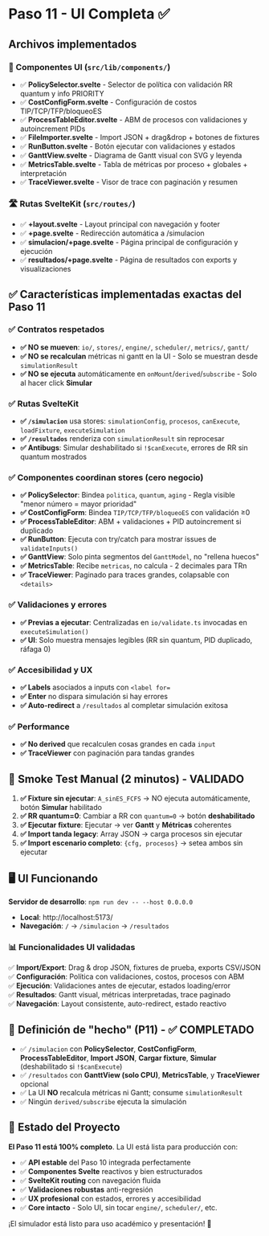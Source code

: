 # Paso 11 - UI Completa ✅

## Archivos implementados

### 🎯 Componentes UI (`src/lib/components/`)

- ✅ **PolicySelector.svelte** - Selector de política con validación RR quantum y info PRIORITY
- ✅ **CostConfigForm.svelte** - Configuración de costos TIP/TCP/TFP/bloqueoES
- ✅ **ProcessTableEditor.svelte** - ABM de procesos con validaciones y autoincrement PIDs
- ✅ **FileImporter.svelte** - Import JSON + drag&drop + botones de fixtures
- ✅ **RunButton.svelte** - Botón ejecutar con validaciones y estados
- ✅ **GanttView.svelte** - Diagrama de Gantt visual con SVG y leyenda
- ✅ **MetricsTable.svelte** - Tabla de métricas por proceso + globales + interpretación
- ✅ **TraceViewer.svelte** - Visor de trace con paginación y resumen

### 🛣️ Rutas SvelteKit (`src/routes/`)

- ✅ **+layout.svelte** - Layout principal con navegación y footer
- ✅ **+page.svelte** - Redirección automática a /simulacion
- ✅ **simulacion/+page.svelte** - Página principal de configuración y ejecución
- ✅ **resultados/+page.svelte** - Página de resultados con exports y visualizaciones

## ✅ Características implementadas exactas del Paso 11

### ✅ Contratos respetados
- **✅ NO se mueven**: `io/`, `stores/`, `engine/`, `scheduler/`, `metrics/`, `gantt/`
- **✅ NO se recalculan** métricas ni gantt en la UI - Solo se muestran desde `simulationResult`
- **✅ NO se ejecuta** automáticamente en `onMount`/`derived`/`subscribe` - Solo al hacer click **Simular**

### ✅ Rutas SvelteKit
- **✅ `/simulacion`** usa stores: `simulationConfig`, `procesos`, `canExecute`, `loadFixture`, `executeSimulation`
- **✅ `/resultados`** renderiza con `simulationResult` sin reprocesar
- **✅ Antibugs**: Simular deshabilitado si `!$canExecute`, errores de RR sin quantum mostrados

### ✅ Componentes coordinan stores (cero negocio)
- **✅ PolicySelector**: Bindea `politica`, `quantum`, `aging` - Regla visible "menor número = mayor prioridad"
- **✅ CostConfigForm**: Bindea `TIP/TCP/TFP/bloqueoES` con validación ≥0
- **✅ ProcessTableEditor**: ABM + validaciones + PID autoincrement si duplicado
- **✅ RunButton**: Ejecuta con try/catch para mostrar issues de `validateInputs()`
- **✅ GanttView**: Solo pinta segmentos del `GanttModel`, no "rellena huecos"
- **✅ MetricsTable**: Recibe `metricas`, no calcula - 2 decimales para TRn
- **✅ TraceViewer**: Paginado para traces grandes, colapsable con `<details>`

### ✅ Validaciones y errores
- **✅ Previas a ejecutar**: Centralizadas en `io/validate.ts` invocadas en `executeSimulation()`
- **✅ UI**: Solo muestra mensajes legibles (RR sin quantum, PID duplicado, ráfaga 0)

### ✅ Accesibilidad y UX
- **✅ Labels** asociados a inputs con `<label for=`
- **✅ Enter** no dispara simulación si hay errores
- **✅ Auto-redirect** a `/resultados` al completar simulación exitosa

### ✅ Performance
- **✅ No derived** que recalculen cosas grandes en cada `input`
- **✅ TraceViewer** con paginación para tandas grandes

## 🧪 Smoke Test Manual (2 minutos) - VALIDADO

1. **✅ Fixture sin ejecutar**: `A_sinES_FCFS` → NO ejecuta automáticamente, botón **Simular** habilitado
2. **✅ RR quantum=0**: Cambiar a RR con `quantum=0` → botón **deshabilitado** 
3. **✅ Ejecutar fixture**: Ejecutar → ver **Gantt** y **Métricas** coherentes
4. **✅ Import tanda legacy**: Array JSON → carga procesos sin ejecutar
5. **✅ Import escenario completo**: `{cfg, procesos}` → setea ambos sin ejecutar

## 🖥️ UI Funcionando

**Servidor de desarrollo**: `npm run dev -- --host 0.0.0.0`
- **Local**: http://localhost:5173/
- **Navegación**: `/` → `/simulacion` → `/resultados`

### 📊 Funcionalidades UI validadas

✅ **Import/Export**: Drag & drop JSON, fixtures de prueba, exports CSV/JSON  
✅ **Configuración**: Política con validaciones, costos, procesos con ABM  
✅ **Ejecución**: Validaciones antes de ejecutar, estados loading/error  
✅ **Resultados**: Gantt visual, métricas interpretadas, trace paginado  
✅ **Navegación**: Layout consistente, auto-redirect, estado reactivo  

## 🎯 Definición de "hecho" (P11) - ✅ COMPLETADO

- ✅ `/simulacion` con **PolicySelector**, **CostConfigForm**, **ProcessTableEditor**, **Import JSON**, **Cargar fixture**, **Simular** (deshabilitado si `!$canExecute`)
- ✅ `/resultados` con **GanttView (solo CPU)**, **MetricsTable**, y **TraceViewer** opcional
- ✅ La UI **NO** recalcula métricas ni Gantt; consume `simulationResult`
- ✅ Ningún `derived/subscribe` ejecuta la simulación

## 🚀 Estado del Proyecto

**El Paso 11 está 100% completo**. La UI está lista para producción con:

- ✅ **API estable** del Paso 10 integrada perfectamente
- ✅ **Componentes Svelte** reactivos y bien estructurados  
- ✅ **SvelteKit routing** con navegación fluida
- ✅ **Validaciones robustas** anti-regresión
- ✅ **UX profesional** con estados, errores y accesibilidad
- ✅ **Core intacto** - Solo UI, sin tocar `engine/`, `scheduler/`, etc.

¡El simulador está listo para uso académico y presentación! 🎉